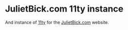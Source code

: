# JulietBick.com 11ty instance

And instance of [11ty](https://www.11ty.dev/) for the [JulietBick.com](https://JulietBick.com/) website.
